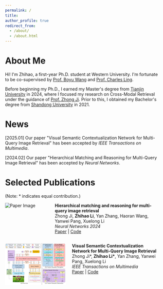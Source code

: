 ```yaml
---
permalink: /
title: 
author_profile: true
redirect_from: 
  - /about/
  - /about.html
---
```


# About Me

Hi! I'm Zhihao, a first-year Ph.D. student at Western University. I'm fortunate to be co-supervised by [Prof. Boyu Wang](https://sites.google.com/site/borriewang/home) and [Prof. Charles Ling](https://www.csd.uwo.ca/~xling/). 

Before beginning my Ph.D., I earned my Master's degree from [Tianjin University](https://en.tju.edu.cn/) in 2024, where I focused my research on Cross-Modal Retrieval under the guidance of [Prof. Zhong Ji](https://faculty.tju.edu.cn/zhongJi/en/index.htm). Prior to this, I obtained my Bachelor's degree from [Shandong University](https://www.en.sdu.edu.cn) in 2021. 

# News

[2025.01]  Our paper "Visual Semantic Contextualization Network for Multi-Query Image Retrieval" has been accepted by _IEEE Transactions on Multimedia_. 

[2024.02]  Our paper "Hierarchical Matching and Reasoning for Multi-Query Image Retrieval" has been accepted by _Neural Networks_. 

# Selected Publications
(Note: * indicates equal contribution.)

<div style="display: flex; align-items: flex-start; margin-bottom: 30px;">
    <img src="../images/paper_HMRN.png" alt="Paper Image" style="width: 200px; margin-right: 20px;">
    <div>
        <strong>Hierarchical matching and reasoning for multi-query image retrieval</strong><br>
        Zhong Ji, <strong>Zhihao Li</strong>, Yan Zhang, Haoran Wang, Yanwei Pang, Xuelong Li<br>
        <em>Neural Networks 2024</em><br>
        <a href="https://www.sciencedirect.com/science/article/abs/pii/S0893608024001242">Paper</a> | <a href="https://github.com/zhli-cs/HMRN">Code</a>
    </div>
</div>

<div style="display: flex; align-items: flex-start;">
    <img src="../images/paper_VSCN.png" alt="Paper Image" style="width: 200px; margin-right: 20px;">
    <div>
        <strong>Visual Semantic Contextualization Network for Multi-Query Image Retrieval</strong><br>
        Zhong Ji*, <strong>Zhihao Li*</strong>, Yan Zhang, Yanwei Pang, Xuelong Li<br>
        <em>IEEE Transactions on Multimedia</em><br>
        <a href="https://ieeexplore.ieee.org/abstract/document/11086420">Paper</a> | <a href="https://github.com/zhli-cs/VSCN">Code</a>
    </div>
</div>

